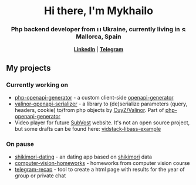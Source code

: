 <div id="header" align="center">
    <h1>Hi there, I'm Mykhailo</h1>
    <h3>Php backend developer from <img alt="UA" src="https://cdn-icons-png.flaticon.com/512/197/197572.png" width="13"/> Ukraine, currently living in <img alt="SP" src="https://cdn-icons-png.flaticon.com/512/197/197593.png" width="13"/> Mallorca, Spain</h3>
</div>

<p align="center">
  <strong><a href="https://www.linkedin.com/in/mykhailo-zuiev/">LinkedIn</a></strong> |
  <strong><a href="https://t.me/Yui_ezic">Telegram</a></strong>
</p>

## My projects

### Currently working on

- [php-openapi-generator](https://github.com/Yui-Ezic/php-openapi-generator) - a custom
  client-side [openapi-generator](https://github.com/OpenAPITools/openapi-generator)
- [valinor-openapi-serializer](https://github.com/Yui-Ezic/valinor-openapi-serializer?tab=readme-ov-file) -
  a library to (de)serialize parameters (query, headers, cookie) to/from php objects
  by [CuyZ/Valinor](https://github.com/CuyZ/Valinor). Part
  of [php-openapi-generator](https://github.com/Yui-Ezic/php-openapi-generator)
- Video player for future [SubVost](https://t.me/s/subvost) website. It's not an open source project, but some drafts
  can be found here: [vidstack-libass-example](https://github.com/Yui-Ezic/vidstack-libass-example)

### On pause

- [shikimori-dating](https://github.com/Yui-Ezic/shikimori-dating) - an dating app based
  on [shikimori](https://shikimori.one/) data
- [computer-vision-homeworks](https://github.com/Yui-Ezic/computer-vision-homeworks) - homeworks from computer vision
  course
- [telegram-recap](https://github.com/Yui-Ezic/telegram-recap) - tool to create a html page with results for the year of
  group or private chat 